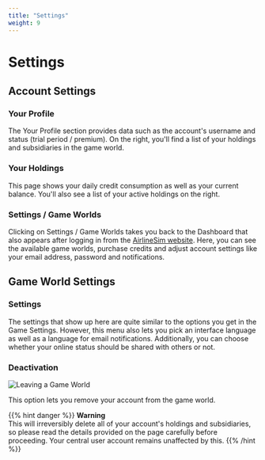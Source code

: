 ```yaml
---
title: "Settings"
weight: 9
---
```


# Settings

## Account Settings

### Your Profile

The Your Profile section provides data such as the account's username and status (trial period / premium). On the right, you'll find a list of your holdings and subsidiaries in the game world.

### Your Holdings

This page shows your daily credit consumption as well as your current balance. You'll also see a list of your active holdings on the right.

### Settings / Game Worlds

Clicking on Settings / Game Worlds takes you back to the Dashboard that also appears after logging in from the [AirlineSim website](https://www.airlinesim.aero/en/). Here, you can see the available game worlds, purchase credits and adjust account settings like your email address, password and notifications.

## Game World Settings

### Settings

The settings that show up here are quite similar to the options you get in the Game Settings. However, this menu also lets you pick an interface language as well as a language for email notifications. Additionally, you can choose whether your online status should be shared with others or not.

### Deactivation

![Leaving a Game World](deactivation_01.png "Leaving a Game World")

This option lets you remove your account from the game world.

{{% hint danger %}}
**Warning**  
This will irreversibly delete all of your account's holdings and subsidiaries, so please read the details provided on the page carefully before proceeding. Your central user account remains unaffected by this.
{{% /hint %}}
